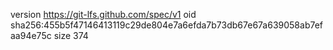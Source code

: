 version https://git-lfs.github.com/spec/v1
oid sha256:455b5f47146413119c29de804e7a6efda7b73db67e67a639058ab7efaa94e75c
size 374
